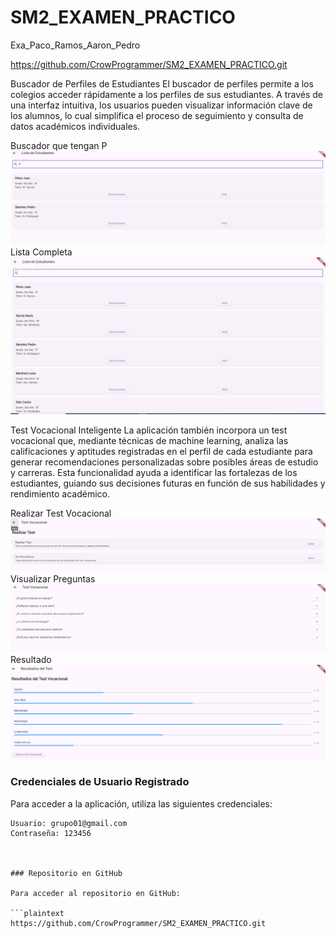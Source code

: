 # SM2_EXAMEN_PRACTICO
Exa_Paco_Ramos_Aaron_Pedro


https://github.com/CrowProgrammer/SM2_EXAMEN_PRACTICO.git

Buscador de Perfiles de Estudiantes
El buscador de perfiles permite a los colegios acceder rápidamente a los perfiles de sus estudiantes. A través de una interfaz intuitiva, los usuarios pueden visualizar información clave de los alumnos, lo cual simplifica el proceso de seguimiento y consulta de datos académicos individuales.

Buscador que tengan P
![alt text](image-3.png)
Lista Completa
![alt text](image-4.png)



Test Vocacional Inteligente
La aplicación también incorpora un test vocacional que, mediante técnicas de machine learning, analiza las calificaciones y aptitudes registradas en el perfil de cada estudiante para generar recomendaciones personalizadas sobre posibles áreas de estudio y carreras. Esta funcionalidad ayuda a identificar las fortalezas de los estudiantes, guiando sus decisiones futuras en función de sus habilidades y rendimiento académico.

Realizar Test Vocacional
![alt text](image.png)
Visualizar Preguntas
![alt text](image-1.png)
Resultado
![alt text](image-2.png)



### Credenciales de Usuario Registrado
Para acceder a la aplicación, utiliza las siguientes credenciales:

```plaintext
Usuario: grupo01@gmail.com
Contraseña: 123456



### Repositorio en GitHub

Para acceder al repositorio en GitHub:

```plaintext
https://github.com/CrowProgrammer/SM2_EXAMEN_PRACTICO.git
